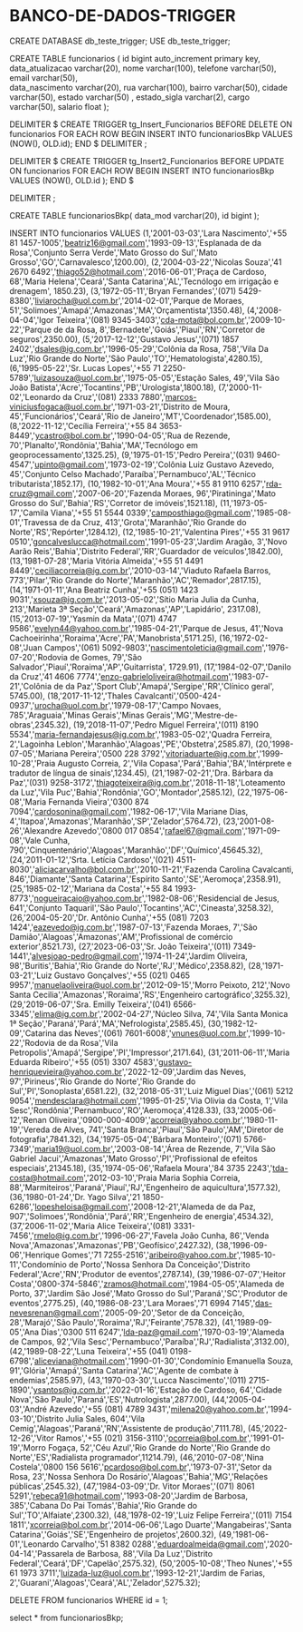 # BANCO-DE-DADOS-TRIGGER

CREATE DATABASE db_teste_trigger;
USE db_teste_trigger;

CREATE TABLE funcionarios (
id bigint auto_increment primary key,
data_atualizacao varchar(20),
nome  varchar(100),
telefone varchar(50),
email varchar(50),  
data_nascimento varchar(20),
rua  varchar(100),
bairro varchar(50),
cidade varchar(50), 
estado varchar(50) , 
estado_sigla varchar(2),
cargo varchar(50), 
salario float
);

DELIMITER $
CREATE TRIGGER tg_Insert_Funcionarios 
BEFORE DELETE
ON funcionarios
FOR EACH ROW
BEGIN 
	INSERT INTO funcionariosBkp 
    VALUES (NOW(), OLD.id);
END
$
DELIMITER ;

DELIMITER $
CREATE TRIGGER tg_Insert2_Funcionarios 
BEFORE UPDATE
ON funcionarios
FOR EACH ROW
BEGIN 
	INSERT INTO funcionariosBkp 
    VALUES (NOW(), OLD.id );
END
$

DELIMITER ;

CREATE TABLE funcionariosBkp(
data_mod varchar(20),
id bigint
);

INSERT INTO funcionarios
VALUES 
(1,'2001-03-03','Lara Nascimento','+55 81 1457-1005','beatriz16@gmail.com','1993-09-13','Esplanada de da Rosa','Conjunto Serra Verde','Mato Grosso do Sul','Mato Grosso','GO','Carnavalesco',1200.00),
(2,'2004-03-22','Nicolas Souza','41 2670 6492','thiago52@hotmail.com','2016-06-01','Praça de Cardoso, 68','Maria Helena','Ceará','Santa Catarina','AL','Tecnólogo em irrigação e drenagem', 1850.23),
(3,'1972-05-11','Bryan Fernandes','(071) 5429-8380','liviarocha@uol.com.br','2014-02-01','Parque de Moraes, 51','Solimoes','Amapá','Amazonas','MA','Orçamentista',1350.48),
(4,'2008-04-04','Igor Teixeira','(081) 9345-3403','cda-mota@bol.com.br','2009-10-22','Parque de da Rosa, 8','Bernadete','Goiás','Piauí','RN','Corretor de seguros',2350.00),
(5,'2017-12-12','Gustavo Jesus','(071) 1857 2402','dsales@ig.com.br','1996-05-29','Colônia da Rosa, 758','Vila Da Luz','Rio Grande do Norte','São Paulo','TO','Hematologista',4280.15),
(6,'1995-05-22','Sr. Lucas Lopes','‪+55 71 2250-5789‬','luizasouza@uol.com.br','1975-05-05','Estação Sales, 49','Vila São João Batista','Acre','Tocantins','PB','Urologista',1800.18),
(7,'2000-11-02','Leonardo da Cruz','(081) 2333 7880','marcos-viniciusfogaca@uol.com.br','1971-03-21','Distrito de Moura, 45','Funcionários','Ceará','Rio de Janeiro','MT','Coordenador',1585.00),
(8,'2022-11-12','Cecília Ferreira','‪+55 84 3653-8449‬','ycastro@bol.com.br','1990-04-05','Rua de Rezende, 70','Planalto','Rondônia','Bahia','MA','Tecnólogo em geoprocessamento',1325.25),
(9,'1975-01-15','Pedro Pereira','(031) 9460-4547','upinto@gmail.com','1973-02-19','Colônia Luiz Gustavo Azevedo, 45','Conjunto Celso Machado','Paraíba','Pernambuco','AL','Técnico tributarista',1852.17),
(10,'1982-10-01','Ana Moura','+55 81 9110 6257','rda-cruz@gmail.com','2007-06-20','Fazenda Moraes, 96','Piratininga','Mato Grosso do Sul','Bahia','RS','Corretor de imóveis',1521.18),
(11,'1973-05-17','Camila Viana','‪+55 51 5544 0339‬','camposthiago@gmail.com','1985-08-01','Travessa de da Cruz, 413','Grota','Maranhão','Rio Grande do Norte','RS','Repórter',1284.12),
(12,'1985-10-21','Valentina Pires','+55 31 9617 0510','goncalveslucca@hotmail.com','1991-05-23','Jardim Aragão, 3','Novo Aarão Reis','Bahia','Distrito Federal','RR','Guardador de veículos',1842.00),
(13,'1981-07-28','Maria Vitória Almeida','‪+55 51 4491 8449‬','ceciliacorreia@ig.com.br','2010-03-14','Viaduto Rafaela Barros, 773','Pilar','Rio Grande do Norte','Maranhão','AC','Remador',2817.15),
(14,'1971-01-11','Ana Beatriz Cunha','+55 (051) 1423 9031','xsouza@ig.com.br','2013-05-02','Sítio Maria Julia da Cunha, 213','Marieta 3ª Seção','Ceará','Amazonas','AP','Lapidário', 2317.08),
(15,'2013-07-19','Yasmin da Mata','(071) 4747 9586','evelyn44@yahoo.com.br','1985-04-21','Parque de Jesus, 41','Nova Cachoeirinha','Roraima','Acre','PA','Manobrista',5171.25),
(16,'1972-02-08','Juan Campos','(061) 5092-9803','nascimentoleticia@gmail.com','1976-07-20','Rodovia de Gomes, 79','São Salvador','Piauí','Roraima','AP','Guitarrista', 1729.91),
(17,'1984-02-07','Danilo da Cruz','41 4606 7774','enzo-gabrieloliveira@hotmail.com','1983-07-21','Colônia de da Paz','Sport Club','Amapá','Sergipe','RR','Clínico geral', 5745.00),
(18,'2017-11-12','Thales Cavalcanti','0500-424-0937','urocha@uol.com.br','1979-08-17','Campo Novaes, 785','Araguaia','Minas Gerais','Minas Gerais','MG','Mestre-de-obras',2345.32),
(19,'2018-11-07','Pedro Miguel Ferreira','(011) 8190 5534','maria-fernandajesus@ig.com.br','1983-05-02','Quadra Ferreira, 2','Lagoinha Leblon','Maranhão','Alagoas','PE','Obstetra',2585.87),
(20,'1998-07-05','Mariana Pereira','0500 228 3792','vitoriaduarte@ig.com.br','1999-10-28','Praia Augusto Correia, 2','Vila Copasa','Pará','Bahia','BA','Intérprete e tradutor de língua de sinais',1234.45),
(21,'1987-02-21','Dra. Bárbara da Paz','(031) 9258-3172','thiagoteixeira@ig.com.br','2018-11-18','Loteamento da Luz','Vila Puc','Bahia','Rondônia','GO','Montador',2585.12),
(22,'1975-06-08','Maria Fernanda Vieira','0300 874 7094','cardosonina@gmail.com','1982-06-17','Vila Mariane Dias, 4','Itapoa','Amazonas','Maranhão','SP','Zelador',5764.72),
(23,'2001-08-26','Alexandre Azevedo','0800 017 0854','rafael67@gmail.com','1971-09-08','Vale Cunha, 790','Cinquentenário','Alagoas','Maranhão','DF','Químico',45645.32),
(24,'2011-01-12','Srta. Letícia Cardoso','(021) 4511-8030','aliciacarvalho@bol.com.br','2010-11-21','Fazenda Carolina Cavalcanti, 846','Diamante','Santa Catarina','Espírito Santo','SE','Aeromoça',2358.91),
(25,'1985-02-12','Mariana da Costa','+55 84 1993-8773','nogueiracaio@yahoo.com.br','1982-08-06','Residencial de Jesus, 641','Conjunto Taquaril','São Paulo','Tocantins','AC','Cineasta',3258.32),
(26,'2004-05-20','Dr. Antônio Cunha','+55 (081) 7203 1424','eazevedo@ig.com.br','1987-07-13','Fazenda Moraes, 7','São Damião','Alagoas','Amazonas','AM','Profissional de comércio exterior',8521.73),
(27,'2023-06-03','Sr. João Teixeira','(011) 7349-1441','alvesjoao-pedro@gmail.com','1974-11-24','Jardim Oliveira, 98','Buritis','Bahia','Rio Grande do Norte','RJ','Médico',2358.82),
(28,'1971-03-21','Luiz Gustavo Gonçalves','+55 (021) 0465 9957','manuelaoliveira@uol.com.br','2012-09-15','Morro Peixoto, 212','Novo Santa Cecilia','Amazonas','Roraima','RS','Engenheiro cartográfico',3255.32),
(29,'2019-06-07','Sra. Emilly Teixeira','(041) 6566-3345','elima@ig.com.br','2002-04-27','Núcleo Silva, 74','Vila Santa Monica 1ª Seção','Paraná','Pará','MA','Nefrologista',2585.45),
(30,'1982-12-09','Catarina das Neves','(061) 7601-6008','vnunes@uol.com.br','1999-10-22','Rodovia de da Rosa','Vila Petropolis','Amapá','Sergipe','PI','Impressor',2171.64),
(31,'2011-06-11','Maria Eduarda Ribeiro','+55 (051) 3307 4583','gustavo-henriquevieira@yahoo.com.br','2022-12-09','Jardim das Neves, 97','Pirineus','Rio Grande do Norte','Rio Grande do Sul','PI','Sonoplasta',6581.22),
(32,'2018-05-31','Luiz Miguel Dias','(061) 5212 9054','mendesclara@hotmail.com','1995-01-25','Via Olivia da Costa, 1','Vila Sesc','Rondônia','Pernambuco','RO','Aeromoça',4128.33),
(33,'2005-06-12','Renan Oliveira','0900-000-4009','acorreia@yahoo.com.br','1980-11-19','Vereda de Alves, 741','Santa Branca','Piauí','São Paulo','AM','Diretor de fotografia',7841.32),
(34,'1975-05-04','Bárbara Monteiro','(071) 5766-7349','maria19@uol.com.br','2003-08-14','Área de Rezende, 7','Vila São Gabriel Jacui','Amazonas','Mato Grosso','PI','Profissional de efeitos especiais',21345.18),
(35,'1974-05-06','Rafaela Moura','84 3735 2243','tda-costa@hotmail.com','2012-03-10','Praia Maria Sophia Correia, 88','Marmiteiros','Paraná','Piauí','RJ','Engenheiro de aquicultura',1577.32),
(36,'1980-01-24','Dr. Yago Silva','21 1850-6286','lopesheloisa@gmail.com','2008-12-21','Alameda de da Paz, 907','Solimoes','Rondônia','Pará','RR','Engenheiro de energia',4534.32),
(37,'2006-11-02','Maria Alice Teixeira','(081) 3331-7456','rmelo@ig.com.br','1996-06-27','Favela João Cunha, 86','Venda Nova','Amazonas','Amazonas','PB','Geofísico',2427.32),
(38,'1996-09-06','Henrique Gomes','71 7255-2516','aribeiro@yahoo.com.br','1985-10-11','Condomínio de Porto','Nossa Senhora Da Conceição','Distrito Federal','Acre','RN','Produtor de eventos',2787.14),
(39,'1986-07-07','Heitor Costa','0800-374-5846','zramos@hotmail.com','1984-05-05','Alameda de Porto, 37','Jardim São José','Mato Grosso do Sul','Paraná','SC','Produtor de eventos',2775.25),
(40,'1986-08-23','Lara Moraes','71 6994 7145','das-nevesrenan@gmail.com','2005-09-20','Setor de da Conceição, 28','Marajó','São Paulo','Roraima','RJ','Feirante',7578.32),
(41,'1989-09-05','Ana Dias','0300 511 6247','lda-paz@gmail.com','1970-03-19','Alameda de Campos, 92','Vila Sesc','Pernambuco','Paraíba','RJ','Radialista',3132.00),
(42,'1989-08-22','Luna Teixeira','+55 (041) 0198-6798','aliceviana@hotmail.com','1990-01-30','Condomínio Emanuella Souza, 91','Glória','Amapá','Santa Catarina','AC','Agente de combate à endemias',2585.97),
(43,'1970-03-30','Lucca Nascimento','(011) 2715-1890','ysantos@ig.com.br','2022-01-16','Estação de Cardoso, 64','Cidade Nova','São Paulo','Paraná','ES','Nutrologista',2877.00),
(44,'2005-04-03','André Azevedo','+55 (081) 4789 3431','milena20@yahoo.com.br','1994-03-10','Distrito Julia Sales, 604','Vila Cemig','Alagoas','Paraná','RN','Assistente de produção',7111.78),
(45,'2022-12-26','Vitor Ramos','+55 (021) 3156-3110','ocorreia@bol.com.br','1991-01-19','Morro Fogaça, 52','Céu Azul','Rio Grande do Norte','Rio Grande do Norte','ES','Radialista programador',11214.79),
(46,'2010-07-08','Nina Costela','0800 156 5616','pcardoso@bol.com.br','1973-07-31','Setor da Rosa, 23','Nossa Senhora Do Rosário','Alagoas','Bahia','MG','Relações públicas',2545.32),
(47,'1984-03-09','Dr. Vitor Moraes','(071) 8061 5291','rebeca91@hotmail.com','1993-08-20','Jardim de Barbosa, 385','Cabana Do Pai Tomás','Bahia','Rio Grande do Sul','TO','Alfaiate',2300.32),
(48,'1978-02-19','Luiz Felipe Ferreira','(011) 7154 1811','xcorreia@bol.com.br','2014-06-06','Lago Duarte','Mangabeiras','Santa Catarina','Goiás','SE','Engenheiro de projetos',2600.32),
(49,'1981-06-01','Leonardo Carvalho','51 8382 0288','eduardoalmeida@gmail.com','2020-04-14','Passarela de Barbosa, 88','Vila Da Luz','Distrito Federal','Ceará','DF','Capelão',2575.32),
(50,'2005-10-08','Theo Nunes','+55 61 1973 3711','luizada-luz@uol.com.br','1993-12-21','Jardim de Farias, 2','Guarani','Alagoas','Ceará','AL','Zelador',5275.32);




DELETE FROM funcionarios WHERE id = 1;

select * from funcionariosBkp;
